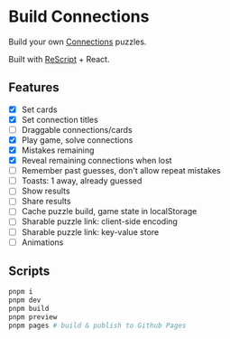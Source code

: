 # Build Connections

Build your own [Connections](https://www.nytimes.com/games/connections) puzzles.

Built with [ReScript](https://rescript-lang.org/) + React.

## Features

- [x] Set cards
- [x] Set connection titles
- [ ] Draggable connections/cards
- [x] Play game, solve connections
- [x] Mistakes remaining
- [x] Reveal remaining connections when lost
- [ ] Remember past guesses, don't allow repeat mistakes
- [ ] Toasts: 1 away, already guessed
- [ ] Show results
- [ ] Share results
- [ ] Cache puzzle build, game state in localStorage
- [ ] Sharable puzzle link: client-side encoding
- [ ] Sharable puzzle link: key-value store
- [ ] Animations

## Scripts

```sh
pnpm i
pnpm dev
pnpm build
pnpm preview
pnpm pages # build & publish to Github Pages
```
